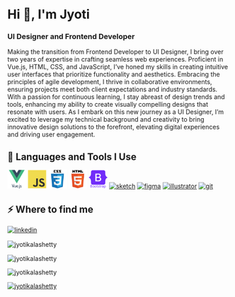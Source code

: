 <h1>Hi 👋, I'm Jyoti</h1>
<h3>UI Designer and Frontend Developer</h3>
<p>
Making the transition from Frontend Developer to UI Designer, I bring over two years of expertise in crafting seamless web experiences. Proficient in Vue.js, HTML, CSS, and JavaScript, I’ve honed my skills in creating intuitive user interfaces that prioritize functionality and aesthetics. Embracing the principles of agile development, I thrive in collaborative environments, ensuring projects meet both client expectations and industry standards. With a passion for continuous learning, I stay abreast of design trends and tools, enhancing my ability to create visually compelling designs that resonate with users. As I embark on this new journey as a UI Designer, I’m excited to leverage my technical background and creativity to bring innovative design solutions to the forefront, elevating digital experiences and driving user engagement.</p>
<h2>🚀 Languages and Tools I Use</h2>
<p><a target="_blank" href="https://raw.githubusercontent.com/devicons/devicon/master/icons/vuejs/vuejs-original-wordmark.svg" style="display: inline-block;"><img src="https://raw.githubusercontent.com/devicons/devicon/master/icons/vuejs/vuejs-original-wordmark.svg" alt="vuejs" width="42" height="42" /></a>
<a target="_blank" href="https://raw.githubusercontent.com/devicons/devicon/master/icons/javascript/javascript-original.svg" style="display: inline-block;"><img src="https://raw.githubusercontent.com/devicons/devicon/master/icons/javascript/javascript-original.svg" alt="javascript" width="42" height="42" /></a>
<a target="_blank" href="https://raw.githubusercontent.com/devicons/devicon/master/icons/css3/css3-original-wordmark.svg" style="display: inline-block;"><img src="https://raw.githubusercontent.com/devicons/devicon/master/icons/css3/css3-original-wordmark.svg" alt="css3" width="42" height="42" /></a>
<a target="_blank" href="https://raw.githubusercontent.com/devicons/devicon/master/icons/html5/html5-original-wordmark.svg" style="display: inline-block;"><img src="https://raw.githubusercontent.com/devicons/devicon/master/icons/html5/html5-original-wordmark.svg" alt="html5" width="42" height="42" /></a>
<a target="_blank" href="https://raw.githubusercontent.com/devicons/devicon/master/icons/bootstrap/bootstrap-plain-wordmark.svg" style="display: inline-block;"><img src="https://raw.githubusercontent.com/devicons/devicon/master/icons/bootstrap/bootstrap-plain-wordmark.svg" alt="bootstrap" width="42" height="42" /></a>
<a target="_blank" href="https://www.vectorlogo.zone/logos/sketchapp/sketchapp-icon.svg" style="display: inline-block;"><img src="https://www.vectorlogo.zone/logos/sketchapp/sketchapp-icon.svg" alt="sketch" width="42" height="42" /></a>
<a target="_blank" href="https://www.vectorlogo.zone/logos/figma/figma-icon.svg" style="display: inline-block;"><img src="https://www.vectorlogo.zone/logos/figma/figma-icon.svg" alt="figma" width="42" height="42" /></a>
<a target="_blank" href="https://www.vectorlogo.zone/logos/adobe_illustrator/adobe_illustrator-icon.svg" style="display: inline-block;"><img src="https://www.vectorlogo.zone/logos/adobe_illustrator/adobe_illustrator-icon.svg" alt="illustrator" width="42" height="42" /></a>
<a target="_blank" href="https://www.vectorlogo.zone/logos/git-scm/git-scm-icon.svg" style="display: inline-block;"><img src="https://www.vectorlogo.zone/logos/git-scm/git-scm-icon.svg" alt="git" width="42" height="42" /></a></p>
<h2>⚡️ Where to find me</h2>
<p><a target="_blank" href="https://www.linkedin.com/in/jyotikalashetty/" style="display: inline-block;"><img src="https://img.shields.io/badge/linkedin-logo?style=for-the-badge&logo=linkedin&logoColor=white&color=%230a77b6" alt="linkedin" /></a></p>
<p><img align="center" src="https://github-readme-stats.vercel.app/api?username=jyotikalashetty&show_icons=true&locale=en" alt="jyotikalashetty" /></p>
<p><img align="center" src="https://github-readme-streak-stats.herokuapp.com/?user=jyotikalashetty&" alt="jyotikalashetty" /></p>
<p><img src="https://github-readme-stats.vercel.app/api/top-langs?username=jyotikalashetty&show_icons=true&locale=en&layout=compact" alt="jyotikalashetty" /></p>
<p><a href="https://github.com/ryo-ma/github-profile-trophy"><img src="https://github-profile-trophy.vercel.app/?username=jyotikalashetty" alt="jyotikalashetty" /></a></p>
